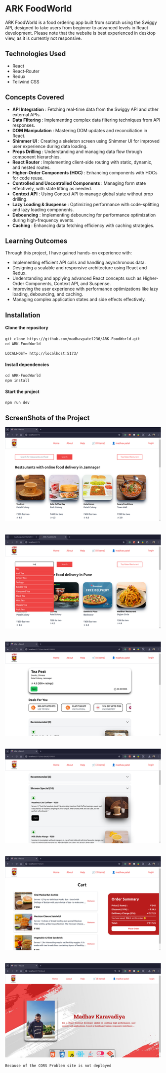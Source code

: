 # ARK FoodWorld

ARK FoodWorld is a food ordering app built from scratch using the Swiggy API, designed to take users from beginner to advanced levels in React development. Please note that the website is best experienced in desktop view, as it is currently not responsive.

## Technologies Used

- React
- React-Router
- Redux
- Teilwind CSS

## Concepts Covered

- **API Integration** : Fetching real-time data from the Swiggy API and other external APIs.
- **Data Filtering** : Implementing complex data filtering techniques from API responses.
- **DOM Manipulation** : Mastering DOM updates and reconciliation in React.
- **Shimmer UI** : Creating a skeleton screen using Shimmer UI for improved user experience      during data loading.
- **Props Drilling** : Understanding and managing data flow through component hierarchies.
- **React Router** : Implementing client-side routing with static, dynamic, and nested routes.
- **Higher-Order Components (HOC)** : Enhancing components with HOCs for code reuse.
- **Controlled and Uncontrolled Components** : Managing form state effectively, with state lifting as needed.
- **Context API** : Using Context API to manage global state without prop drilling.
- **Lazy Loading & Suspense** : Optimizing performance with code-splitting and lazy loading components.
- **Debouncing** : Implementing debouncing for performance optimization during high-frequency events.
- **Caching** : Enhancing data fetching efficiency with caching strategies.
<!-- - Nested Comments: Building complex UIs with N-levels deep nested comments. -->

## Learning Outcomes

Through this project, I have gained hands-on experience with:

- Implementing efficient API calls and handling asynchronous data.
- Designing a scalable and responsive architecture using React and Redux.
- Understanding and applying advanced React concepts such as Higher-Order Components, Context API, and Suspense.
- Improving the user experience with performance optimizations like lazy loading, debouncing, and caching.
- Managing complex application states and side effects effectively.


<!-- ## features:  -->

## Installation

#### Clone the repository

```
git clone https://github.com/madhavpatel236/ARK-FoodWorld.git
cd ARK-FoodWorld
```

`LOCALHOST= http://localhost:5173/`

#### Install dependencies

```
cd ARK-FoodWorld
npm install
```

#### Start the project

```
npm run dev
```

## ScreenShots of the Project

![SS1](./src/img/ScreenShots/one.png)

#

![SS2](./src/img/ScreenShots/two.png)

#

![SS3](./src/img/ScreenShots/three.png)

#

![SS4](./src/img/ScreenShots/four.png)

#

![SS5](./src/img/ScreenShots/five.png)

#

![SS6](./src/img/ScreenShots/six.png)

`Because of the CORS Problem site is not deployed`
